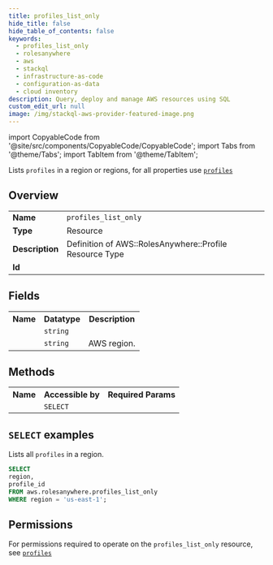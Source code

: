 ```yaml
---
title: profiles_list_only
hide_title: false
hide_table_of_contents: false
keywords:
  - profiles_list_only
  - rolesanywhere
  - aws
  - stackql
  - infrastructure-as-code
  - configuration-as-data
  - cloud inventory
description: Query, deploy and manage AWS resources using SQL
custom_edit_url: null
image: /img/stackql-aws-provider-featured-image.png
---
```


import CopyableCode from '@site/src/components/CopyableCode/CopyableCode';
import Tabs from '@theme/Tabs';
import TabItem from '@theme/TabItem';

Lists <code>profiles</code> in a region or regions, for all properties use <a href="/services/serviceName/profiles/"><code>profiles</code></a>

## Overview
<table>
<tbody>
<tr><td><b>Name</b></td><td><code>profiles_list_only</code></td></tr>
<tr><td><b>Type</b></td><td>Resource</td></tr>
<tr><td><b>Description</b></td><td>Definition of AWS::RolesAnywhere::Profile Resource Type</td></tr>
<tr><td><b>Id</b></td><td><CopyableCode code="aws.rolesanywhere.profiles_list_only" /></td></tr>
</tbody>
</table>

## Fields
<table>
<tbody>
<tr><th>Name</th><th>Datatype</th><th>Description</th></tr><tr><td><CopyableCode code="profile_id" /></td><td><code>string</code></td><td></td></tr>
<tr><td><CopyableCode code="region" /></td><td><code>string</code></td><td>AWS region.</td></tr>
</tbody>
</table>

## Methods

<table>
<tbody>
  <tr>
    <th>Name</th>
    <th>Accessible by</th>
    <th>Required Params</th>
  </tr>
  <tr>
    <td><CopyableCode code="list_resources" /></td>
    <td><code>SELECT</code></td>
    <td><CopyableCode code="region" /></td>
  </tr>
</tbody>
</table>

## `SELECT` examples
Lists all <code>profiles</code> in a region.
```sql
SELECT
region,
profile_id
FROM aws.rolesanywhere.profiles_list_only
WHERE region = 'us-east-1';
```


## Permissions

For permissions required to operate on the <code>profiles_list_only</code> resource, see <a href="/services/rolesanywhere/profiles/#permissions"><code>profiles</code></a>

